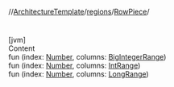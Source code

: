 //[ArchitectureTemplate](../../index.md)/[regions](../index.md)/[RowPiece](index.md)/[<init>](-init-.md)



# <init>  
[jvm]  
Content  
fun [<init>](-init-.md)(index: [Number](https://kotlinlang.org/api/latest/jvm/stdlib/kotlin/-number/index.html), columns: [BigIntegerRange](../../sequences/-big-integer-range/index.md))  
fun [<init>](-init-.md)(index: [Number](https://kotlinlang.org/api/latest/jvm/stdlib/kotlin/-number/index.html), columns: [IntRange](https://kotlinlang.org/api/latest/jvm/stdlib/kotlin.ranges/-int-range/index.html))  
fun [<init>](-init-.md)(index: [Number](https://kotlinlang.org/api/latest/jvm/stdlib/kotlin/-number/index.html), columns: [LongRange](https://kotlinlang.org/api/latest/jvm/stdlib/kotlin.ranges/-long-range/index.html))  



